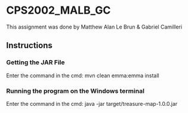 # CPS2002_MALB_GC

This assignment was done by Matthew Alan Le Brun & Gabriel Camilleri

## Instructions
### Getting the JAR File

Enter the command in the cmd:
mvn clean emma:emma install

### Running the program on the Windows terminal

Enter the command in the cmd:
java -jar target/treasure-map-1.0.0.jar
